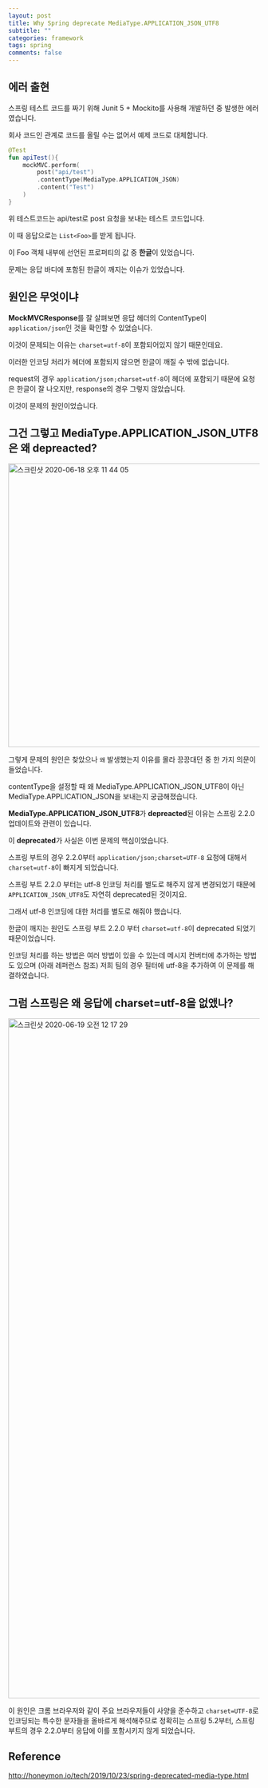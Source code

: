 ```yaml
---
layout: post
title: Why Spring deprecate MediaType.APPLICATION_JSON_UTF8 
subtitle: ""
categories: framework
tags: spring
comments: false
---
```


## 에러 출현

스프링 테스트 코드를 짜기 위해 Junit 5 + Mockito를 사용해 개발하던 중 발생한 에러였습니다.

회사 코드인 관계로 코드를 올릴 수는 없어서 예제 코드로 대체합니다.

```kotlin
@Test
fun apiTest(){
    mockMVC.perform(
        post("api/test")
        .contentType(MediaType.APPLICATION_JSON)
        .content("Test")
    )
}
```

위 테스트코드는 api/test로 post 요청을 보내는 테스트 코드입니다.

이 때 응답으로는 `List<Foo>`를 받게 됩니다.

이 Foo 객체 내부에 선언된 프로퍼티의 값 중 **한글**이 있었습니다.

문제는 응답 바디에 포함된 한글이 깨지는 이슈가 있었습니다.

## 원인은 무엇이냐

**MockMVCResponse**를 잘 살펴보면 응답 헤더의 ContentType이 `application/json`인 것을 확인할 수 있었습니다.

이것이 문제되는 이유는 `charset=utf-8`이 포함되어있지 않기 때문인데요.

이러한 인코딩 처리가 헤더에 포함되지 않으면 한글이 깨질 수 밖에 없습니다.

request의 경우 `application/json;charset=utf-8`이 헤더에 포함되기 때문에 요청은 한글이 잘 나오지만, response의 경우 그렇지 않았습니다.

이것이 문제의 원인이었습니다.

## 그건 그렇고 MediaType.APPLICATION_JSON_UTF8은 왜 depreacted?

<img width="568" alt="스크린샷 2020-06-18 오후 11 44 05" src="https://user-images.githubusercontent.com/43809168/85035014-abf33700-b1bd-11ea-9af5-48e26a956121.png">

그렇게 문제의 원인은 찾았으나 `왜` 발생했는지 이유를 몰라 끙끙대던 중 한 가지 의문이 들었습니다.

contentType을 설정할 때 왜 MediaType.APPLICATION_JSON_UTF8이 아닌 MediaType.APPLICATION_JSON을 보내는지 궁금해졌습니다.

**MediaType.APPLICATION_JSON_UTF8**가 **depreacted**된 이유는 스프링 2.2.0 업데이트와 관련이 있습니다.

이 **deprecated**가 사실은 이번 문제의 핵심이었습니다.

스프링 부트의 경우 2.2.0부터 `application/json;charset=UTF-8` 요청에 대해서 `charset=utf-8`이 빠지게 되었습니다.

스프링 부트 2.2.0 부터는 utf-8 인코딩 처리를 별도로 해주지 않게 변경되었기 때문에 `APPLICATION_JSON_UTF8`도 자연히 deprecated된 것이지요.

그래서 utf-8 인코딩에 대한 처리를 별도로 해줘야 했습니다.

한글이 깨지는 원인도 스프링 부트 2.2.0 부터 `charset=utf-8`이 deprecated 되었기 때문이었습니다.

인코딩 처리를 하는 방법은 여러 방법이 있을 수 있는데 메시지 컨버터에 추가하는 방법도 있으며 (아래 레퍼런스 참조) 저희 팀의 경우 필터에 utf-8을 추가하여 이 문제를 해결하였습니다.

## 그럼 스프링은 왜 응답에 charset=utf-8을 없앴나?

<img width="1361" alt="스크린샷 2020-06-19 오전 12 17 29" src="https://user-images.githubusercontent.com/43809168/85039046-46557980-b1c2-11ea-9434-73ff204e65fc.png">

이 원인은 크롬 브라우저와 같이 주요 브라우저들이 사양을 준수하고 `charset=UTF-8`로 인코딩되는 특수한 문자들을 올바르게 해석해주므로 정확히는 스프링 5.2부터, 스프링 부트의 경우 2.2.0부터 응답에 이를 포함시키지 않게 되었습니다.

## Reference

http://honeymon.io/tech/2019/10/23/spring-deprecated-media-type.html

